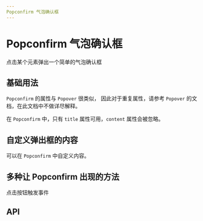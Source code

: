 ```yaml
---
Popconfirm 气泡确认框
---
```


# Popconfirm 气泡确认框

<leadInto name="KPopconfirm" />

点击某个元素弹出一个简单的气泡确认框

## 基础用法

`Popconfirm` 的属性与 `Popover` 很类似， 因此对于重复属性，请参考 `Popover` 的文档，在此文档中不做详尽解释。

在 `Popconfirm` 中，只有 `title` 属性可用，`content` 属性会被忽略。

<demo path="./def.vue" />

## 自定义弹出框的内容

可以在 `Popconfirm` 中自定义内容。

<demo path="./custom.vue" />

## 多种让 Popconfirm 出现的方法

点击按钮触发事件

<demo path="./trigger.vue" />

## API

<API src="./popconfirm.json" lang="zh"></API>